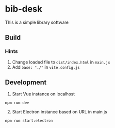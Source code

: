 # bib-desk
This is a simple library software


## Build

### Hints
1. Change loaded file to ```dist/index.html``` in ```main.js```
2. Add ```base: "./"``` in ```vite.config.js```

## Development
1. Start Vue instance on localhost
```
npm run dev
```
2. Start Electron instance based on URL in main.js
```
npm run start:electron
```
